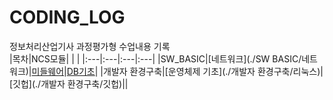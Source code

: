 # CODING_LOG
정보처리산업기사 과정평가형 수업내용 기록 <br>
|목차|NCS모듈| | |
|:---|:---|:---|:---|
|SW_BASIC|[네트워크](./SW BASIC/네트워크)|[미들웨어](./SW-BASIC/미들웨어)|[DB기초](./SW-BASIC/DB-기초)|
|개발자 환경구축|[운영체제 기초](./개발자 환경구축/리눅스)|[깃헙](./개발자 환경구축/깃헙)||
